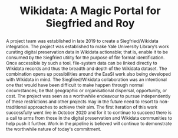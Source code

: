 ---
abstract: 'A project team was established in late 2019 to create a Siegfried/Wikidata
  integration. The project was established to make Yale University Library’s work
  curating digital preservation data in Wikidata actionable; that is, enable it to
  be consumed by the Siegfried utility for the purpose of file format identification.
  Once accessible by such a tool, file-system data can be linked directly to Wikidata
  records and thus the breadth and depth of the Wikidata dataset. The combination
  opens up possibilities around the EaaSI work also being developed with Wikidata
  in mind. The Siegfried/Wikidata collaboration was an intentional one that would
  have been difficult to make happen through normal circumstances; be that geographic
  or organisational dispersal, opportunity, or cost. The project was seen as a worthwhile
  endeavour to pursue independently of these restrictions and other projects may in
  the future need to resort to non-traditional approaches to achieve their aim. The
  first iteration of this work successfully went live in October 2020 and for it to
  continue to succeed there is a call to arms from those in the digital preservation
  and Wikidata communities to help push it further. Work in the pipeline is believed
  will continue to demonstrate the worthwhile nature of today''s commitment.


  '
creators:
- Ross Spencer
- Katherine Thornton
- Richard Lehane
- Euan Cochrane
date: null
document_url: https://services.phaidra.univie.ac.at/api/object/o:1424926/download
grand_parent: iPRES
institutions:
- Ravensburger AG
- Yale University Library
- International Atomic Energy Agency
keywords:
- wikidata
- wikidp
- format-identification
- siegfried
- collaboration
landing_page_url: https://phaidra.univie.ac.at/o:1424926
language: eng
layout: publication
license: CC BY 4.0 International
notes_url: null
parent: iPRES 2021
publication_type: paper
size: 567766
slides_url: null
source_name: iPRES
stream_url: null
title: 'Wikidata: A Magic Portal for Siegfried and Roy'
year: 2021
---